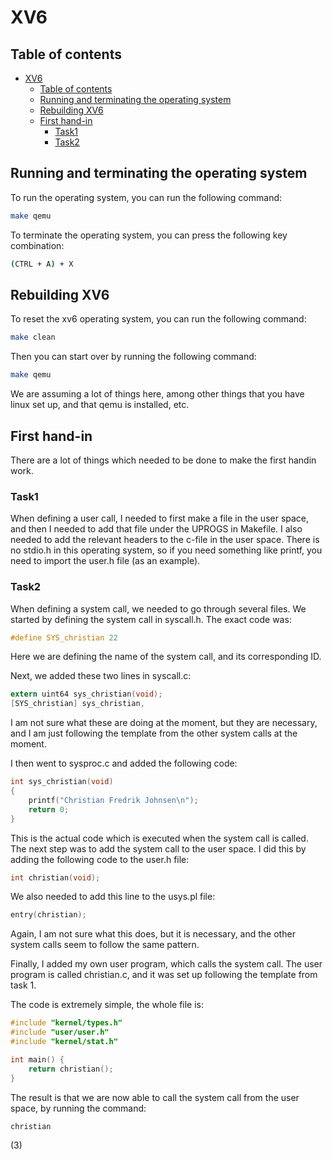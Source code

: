 # XV6

## Table of contents

- [XV6](#xv6)
  - [Table of contents](#table-of-contents)
  - [Running and terminating the operating system](#running-and-terminating-the-operating-system)
  - [Rebuilding XV6](#rebuilding-xv6)
  - [First hand-in](#first-hand-in)
    - [Task1](#task1)
    - [Task2](#task2)

## Running and terminating the operating system

To run the operating system, you can run the following command:

```zsh
make qemu
```

To terminate the operating system, you can press the following key combination:

```zsh
(CTRL + A) + X
```

## Rebuilding XV6

To reset the xv6 operating system, you can run the following command:

```zsh
make clean
```

Then you can start over by running the following command:

```zsh
make qemu
```

We are assuming a lot of things here, among other things that you have linux
set up, and that qemu is installed, etc.

## First hand-in

There are a lot of things which needed to be done to make the first handin work.

### Task1

When defining a user call, I needed to first make a file in the user space, and then
I needed to add that file under the UPROGS in Makefile. I also needed to add the
relevant headers to the c-file in the user space. There is no stdio.h in this
operating system, so if you need something like printf, you need to import
the user.h file (as an example).

### Task2

When defining a system call, we needed to go through several files.
We started by defining the system call in syscall.h.
The exact code was:

```c
#define SYS_christian 22
```

Here we are defining the name of the system call, and its corresponding ID.

Next, we added these two lines in syscall.c:

```c
extern uint64 sys_christian(void);
[SYS_christian] sys_christian,
```

I am not sure what these are doing at the moment, but they are necessary, and
I am just following the template from the other system calls at the moment.

I then went to sysproc.c and added the following code:

```c
int sys_christian(void)
{
    printf("Christian Fredrik Johnsen\n");
    return 0;
}
```

This is the actual code which is executed when the system call is called.
The next step was to add the system call to the user space. I did this by
adding the following code to the user.h file:

```c
int christian(void);
```

We also needed to add this line to the usys.pl file:

```c
entry(christian);
```

Again, I am not sure what this does, but it is necessary, and
the other system calls seem to follow the same pattern.

Finally, I added my own user program, which calls the system call. The user program is called christian.c, and it was set up following the template from task 1.

The code is extremely simple, the whole file is:

```c
#include "kernel/types.h"
#include "user/user.h"
#include "kernel/stat.h"

int main() {
    return christian();
}
```

The result is that we are now able to call the system call from the user space, by running the command:

```zsh
christian
```

(3)
